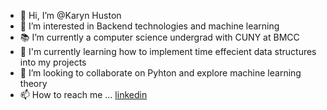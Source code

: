 - 👋 Hi, I’m @Karyn Huston 
- 👀 I’m interested in Backend technologies and machine learning
- 📚 I’m currently a computer science undergrad with CUNY at BMCC 
- 🌱 I'm currently learning how to implement time effecient data structures into my projects
- 💞️ I’m looking to collaborate on Pyhton and explore machine learning theory
- 📫 How to reach me ... [linkedin](https://www.linkedin.com/in/karyn-huston/)

<!---
KarynWithMachines/KarynWithMachines is a ✨ special ✨ repository because its `README.md` (this file) appears on your GitHub profile.
You can click the Preview link to take a look at your changes.
--->

